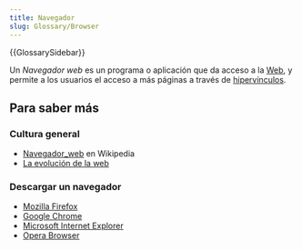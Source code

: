 ```yaml
---
title: Navegador
slug: Glossary/Browser
---
```


{{GlossarySidebar}}

Un _Navegador web_ es un programa o aplicación que da acceso a la [Web](/es/docs/Glossary/World_Wide_Web), y permite a los usuarios el acceso a más páginas a través de [hipervínculos](/es/docs/Glossary/Hyperlink).

## Para saber más

### Cultura general

- [Navegador_web](https://es.wikipedia.org/wiki/Navegador_web) en Wikipedia
- [La evolución de la web](http://www.evolutionoftheweb.com/)

### Descargar un navegador

- [Mozilla Firefox](https://www.mozilla.org/es-ES/firefox/features/)
- [Google Chrome](https://www.google.es/chrome/browser/desktop/index.html)
- [Microsoft Internet Explorer](https://www.microsoft.com/es-es/windows/microsoft-edge)
- [Opera Browser](https://www.opera.com/es)
